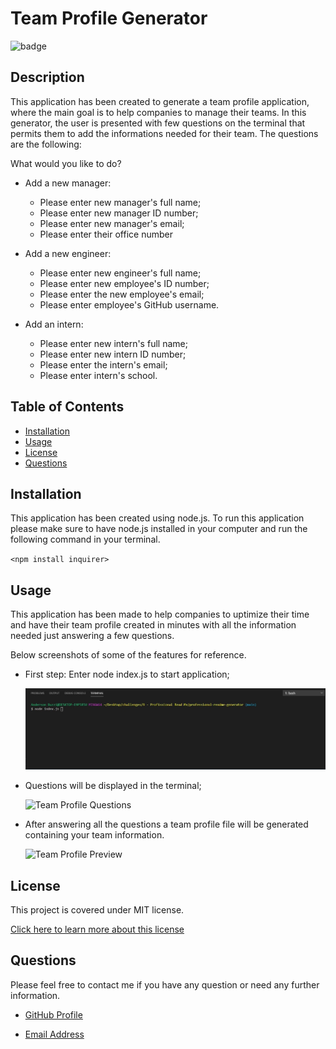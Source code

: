 # Team Profile Generator

![badge](https://img.shields.io/badge/license-MIT-brightgreen)

## Description

This application has been created to generate a team profile application, where the main goal is to help companies to manage their teams. In this generator, the user is presented with few questions on the terminal that permits them to add the informations needed for their team. The questions are the following:

What would you like to do?

- Add a new manager:

  - Please enter new manager's full name;
  - Please enter new manager ID number;
  - Please enter new manager's email;
  - Please enter their office number

- Add a new engineer:

  - Please enter new engineer's full name;
  - Please enter new employee's ID number;
  - Please enter the new employee's email;
  - Please enter employee's GitHub username.

- Add an intern:

  - Please enter new intern's full name;
  - Please enter new intern ID number;
  - Please enter the intern's email;
  - Please enter intern's school.

## Table of Contents

- [Installation](#installation)
- [Usage](#usage)
- [License](#license)
- [Questions](#questions)

## Installation

This application has been created using node.js. To run this application please make sure to have node.js installed in your computer and run the following command in your terminal.

`<npm install inquirer>`

## Usage

This application has been made to help companies to uptimize their time and have their team profile created in minutes with all the information needed just answering a few questions.

Below screenshots of some of the features for reference.

- First step: Enter node index.js to start application;

  ![First Step: Enter node index.js](dist/screenshots/first-step.png)

- Questions will be displayed in the terminal;

  ![Team Profile Questions](dist\screenshots\questions.png)

- After answering all the questions a team profile file will be generated containing your team information.

  ![Team Profile Preview](dist\screenshots\team-preview.png)

## License

This project is covered under MIT license.

[Click here to learn more about this license](https://opensource.org/licenses/MIT)

## Questions

Please feel free to contact me if you have any question or need any further information.

- [GitHub Profile](andybuzzi.github.com)

- [Email Address](andy@gmail.com)

